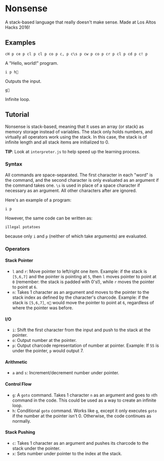 # Nonsense
A stack-based language that really doesn't make sense. Made at Los Altos Hacks 2016!

## Examples
    cH p ce p cl p cl p co p c, p c\s p cw p co p cr p cl p cd p c! p
A "Hello, world!" program.

    i p h
Outputs the input.

    g
Infinite loop.
## Tutorial
Nonsense is stack-based, meaning that it uses an array (or stack) as memory storage instead of variables. The stack only holds numbers, and virtually all operators work using the stack. In this case, the stack is of infinite length and all stack items are initialized to 0.

**TIP**: Look at `interpreter.js` to help speed up the learning process.
### Syntax
All commands are space-separated. The first character in each "word" is the command, and the second character is only evaluated as an argument if the command takes one. `\s` is used in place of a space character if necessary as an argument. All other characters after are ignored.

Here's an example of a program:

    i p
However, the same code can be written as:

    illegal potatoes
because only `i` and `p` (neither of which take arguments) are evaluated.
### Operators
#### Stack Pointer
- `l` and `r`: Move pointer to left/right one item. Example: if the stack is `[5,6,7]` and the pointer is pointing at `5`, then `l` moves pointer to point at `0` (remember: the stack is padded with 0's!), while `r` moves the pointer to point at `6`.
- `n`: Takes 1 character as an argument and moves to the pointer to the stack index as defined by the character's charcode. Example: if the stack is `[5,6,7]`, `n` would move the pointer to point at `6`, regardless of where the pointer was before.

#### I/O
- `i`: Shift the first character from the input and push to the stack at the pointer.
- `o`: Output number at the pointer.
- `p`: Output charcode representation of number at pointer. Example: If `55` is under the pointer, `p` would output 7.

#### Arithmetic
- `a` and `s`: Increment/decrement number under pointer.

#### Control Flow
- `g`: A `goto` command. Takes 1 character `n` as an argument and goes to `n`th command in the code. This could be used as a way to create an infinite loop.
- `h`: Conditional `goto` command. Works like `g`, except it only executes `goto` if the number at the pointer isn't 0. Otherwise, the code continues as normally.

#### Stack Pushing
- `c`: Takes 1 character as an argument and pushes its charcode to the stack under the pointer.
- `x`: Sets number under pointer to the index at the stack.